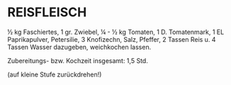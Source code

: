 # REISFLEISCH

½ kg Faschiertes, 1 gr. Zwiebel, ¼ - ½ kg Tomaten, 1 D. Tomatenmark, 1
EL Paprikapulver, Petersilie, 3 Knofizechn, Salz, Pfeffer, 2 Tassen Reis
u. 4 Tassen Wasser dazugeben, weichkochen lassen.

Zubereitungs- bzw. Kochzeit insgesamt: 1,5 Std.

(auf kleine Stufe zurückdrehen!)

